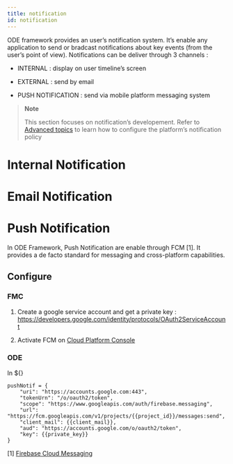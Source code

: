 ```yaml
---
title: notification
id: notification
---
```

ODE framework provides an user’s notification system. It’s enable any application to send or bradcast notifications about key events (from the user’s point of view). Notifications can be deliver through 3 channels :

-   INTERNAL : display on user timeline’s screen

-   EXTERNAL : send by email

-   PUSH NOTIFICATION : send via mobile platform messaging system

> **Note**
>
> This section focuses on notification’s developement. Refer to [Advanced topics](../../ops/advanced-topics/index) to learn how to configure the platform’s notification policy

# Internal Notification

# Email Notification

# Push Notification

In ODE Framework, Push Notification are enable through FCM [1]. It provides a de facto standard for messaging and cross-platform capabilities.

## Configure

### FMC

1.  Create a google service account and get a private key : <https://developers.google.com/identity/protocols/OAuth2ServiceAccount>

2.  Activate FCM on [Cloud Platform Console](https://support.google.com/cloud/answer/6158841?hl=en)

### ODE

In ${}

    pushNotif = {
        "uri": "https://accounts.google.com:443",
        "tokenUrn": "/o/oauth2/token",
        "scope": "https://www.googleapis.com/auth/firebase.messaging",
        "url": "https://fcm.googleapis.com/v1/projects/{{project_id}}/messages:send",
        "client_mail": {{client_mail}},
        "aud": "https://accounts.google.com/o/oauth2/token",
        "key": {{private_key}}
    }

[1] [Firebase Cloud Messaging](https://firebase.google.com/docs/cloud-messaging/)
